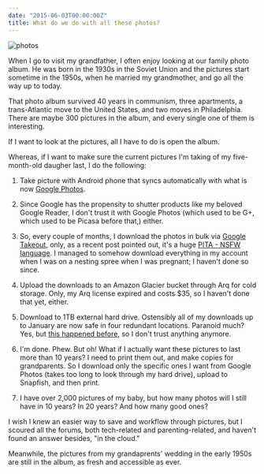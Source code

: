 ```yaml
---
date: "2015-06-03T00:00:00Z"
title: What do we do with all these photos?
---
```


![photos](https://raw.githubusercontent.com/veekaybee/veekaybee.github.io/master/images/littleme.jpg)

When I go to visit my grandfather, I often enjoy looking at our family photo album. He was born in the 1930s in the Soviet Union and the pictures start sometime in the 1950s, when he married my grandmother, and go all the way up to today.

That photo album survived 40 years in communism, three apartments, a trans-Atlantic move to the United States, and two moves in Philadelphia. There are maybe 300 pictures in the album, and every single one of them is interesting. 

If I want to look at the pictures, all I have to do is open the album. 

Whereas, if I want to make sure the current pictures I'm taking of my five-month-old daugher last, I do the following: 

1. Take picture with Android phone that syncs automatically with what is now [Google Photos](http://techcrunch.com/2015/06/01/google-photos-reminder-smile-its-free-youre-the-product/). 

2. Since Google has the propensity to shutter products like my beloved Google Reader, I don't trust it with Google Photos (which used to be G+, which used to be Picasa before that,) either.

3. So, every couple of months, I download the photos in bulk via [Google Takeout](https://www.google.com/settings/takeout), only, as a recent post pointed out, it's a huge [PITA - NSFW language](http://cbloomrants.blogspot.com/2015/05/05-10-15-did-i-ever-mention-that-i.html).  I managed to somehow download everything in my account when I was on a nesting spree when I was pregnant; I haven't done so since. 

4. Upload the downloads to an Amazon Glacier bucket through Arq for cold storage. Only, my Arq license expired and costs $35, so I haven't done that yet, either. 

5. Download to 1TB external hard drive. Ostensibly all of my downloads up to January are now safe in four redundant locations. Paranoid much? Yes, but [this happened before](http://www.wired.com/2012/08/apple-amazon-mat-honan-hacking/), so I don't trust anything anymore. 

6. I'm done. Phew. But oh! What if I actually want these pictures to last more than 10 years? I need to print them out, and make copies for grandparents.  So I download only the specific ones I want from Google Photos (takes too long to look through my hard drive), upload to Snapfish, and then print. 

7. I have over 2,000 pictures of my baby, but how many photos will I still have in 10 years? In 20 years? And how many good ones? 

I wish I knew an easier way to save and workflow through pictures, but I scoured all the forums, both tech-related and parenting-related, and haven't found an answer besides, "in the cloud." 

Meanwhile, the pictures from my grandaprents' wedding in the early 1950s are still in the album, as fresh and accessible as ever. 





